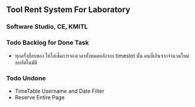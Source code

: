 ## Tool Rent System For Laboratory
### Software Studio, CE, KMITL

### Todo Backlog for Done Task

- ทุกครั้งที่ลบของ ให้ไล่เช็คการจองเวลาทั้งหมดหลังจาก timeslot นั้น คนที่เกินจากจำนวนใหม่ ลบอัตโนมัติ

### Todo Undone

- TimeTable Username and Date Filter
- Reserve Entire Page
